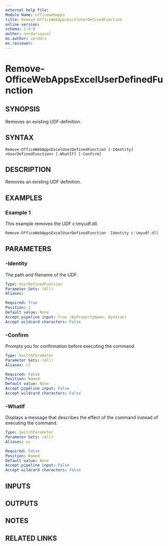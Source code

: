 ```yaml
---
external help file:
Module Name: officewebapps
title: Remove-OfficeWebAppsExcelUserDefinedFunction
online version:
schema: 2.0.0
author: serdarsoysal
ms.author: serdars
ms.reviewer:
---
```


# Remove-OfficeWebAppsExcelUserDefinedFunction

## SYNOPSIS

Removes an existing UDF definition.

## SYNTAX

```
Remove-OfficeWebAppsExcelUserDefinedFunction [-Identity] <UserDefinedFunction> [-WhatIf] [-Confirm]
```

## DESCRIPTION

Removes an existing UDF definition.

## EXAMPLES

### Example 1

This example removes the UDF c:\myudf.dll.

```powershell
Remove-OfficeWebAppsExcelUserDefinedFunction -Identity c:\myudf.dll
```

## PARAMETERS

### -Identity

The path and filename of the UDF.

```yaml
Type: UserDefinedFunction
Parameter Sets: (All)
Aliases:

Required: True
Position: 1
Default value: None
Accept pipeline input: True (ByPropertyName, ByValue)
Accept wildcard characters: False
```

### -Confirm

Prompts you for confirmation before executing the command.

```yaml
Type: SwitchParameter
Parameter Sets: (All)
Aliases: cf

Required: False
Position: Named
Default value: None
Accept pipeline input: False
Accept wildcard characters: False
```

### -WhatIf

Displays a message that describes the effect of the command instead of executing the command.

```yaml
Type: SwitchParameter
Parameter Sets: (All)
Aliases: wi

Required: False
Position: Named
Default value: None
Accept pipeline input: False
Accept wildcard characters: False
```

## INPUTS

## OUTPUTS

## NOTES

## RELATED LINKS
